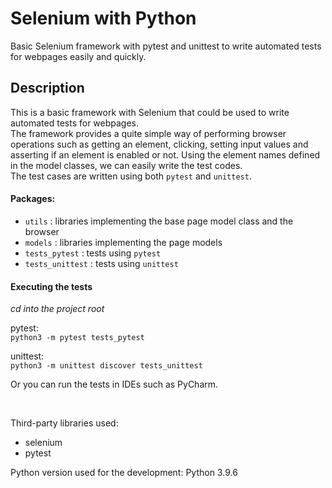 # Selenium with Python
Basic Selenium framework with pytest and unittest to write automated tests for webpages easily and quickly.

## Description

This is a basic framework with Selenium that could be used to write automated tests for webpages.
<br>
The framework provides a quite simple way of performing browser operations such as getting an element, clicking, setting input values and asserting if an element is enabled or not. Using the element names defined in the model classes, we can easily write the test codes.
<br>
The test cases are written using both `pytest` and `unittest`.

#### Packages:
* `utils` : libraries implementing the base page model class and the browser
* `models` : libraries implementing the page models
* `tests_pytest` : tests using `pytest`
* `tests_unittest` : tests using `unittest`

#### Executing the tests

*cd into the project root*

pytest:
<br>
`python3 -m pytest tests_pytest`

unittest:
<br>
`python3 -m unittest discover tests_unittest`

Or you can run the tests in IDEs such as PyCharm.

<br>

Third-party libraries used:
* selenium
* pytest

Python version used for the development: Python 3.9.6
